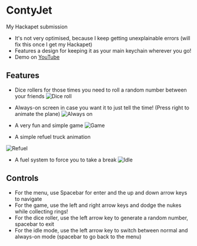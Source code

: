 # ContyJet
My Hackapet submission
- It's not very optimised, because I keep getting unexplainable errors (will fix this once I get my Hackapet)
- Features a design for keeping it as your main keychain wherever you go!
- Demo on [YouTube](https://youtu.be/-f5uaeU2e4M)

## Features
- Dice rollers for those times you need to roll a random number between your friends
![Dice roll](https://cloud-ro0354963-hack-club-bot.vercel.app/1dice.png)

- Always-on screen in case you want it to just tell the time! (Press right to animate the plane)
![Always on](https://cloud-ro0354963-hack-club-bot.vercel.app/0always-on.png)

- A very fun and simple game
![Game](https://cloud-ro0354963-hack-club-bot.vercel.app/2game.png)

- A simple refuel truck animation

![Refuel](https://cloud-ro0354963-hack-club-bot.vercel.app/4refuel.gif)

- A fuel system to force you to take a break
![Idle](https://cloud-ro0354963-hack-club-bot.vercel.app/3idle.png)

## Controls
- For the menu, use Spacebar for enter and the up and down arrow keys to navigate
- For the game, use the left and right arrow keys and dodge the nukes while collecting rings!
- For the dice roller, use the left arrow key to generate a random number, spacebar to exit
- For the idle mode, use the left arrow key to switch between normal and always-on mode (spacebar to go back to the menu)